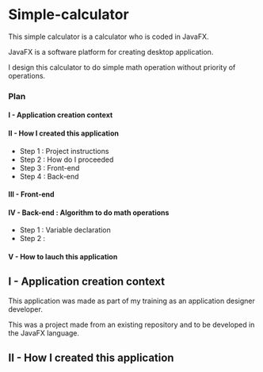 # Simple-calculator

This simple calculator is a calculator who is coded in JavaFX.

JavaFX is a software platform for creating desktop application.

I design this calculator to do simple math operation without priority of operations.


### Plan

#### I - Application creation context

#### II - How I created this application

 - Step 1 : Project instructions
 - Step 2 : How do I proceeded
 - Step 3 : Front-end
 - Step 4 : Back-end


#### III - Front-end




#### IV - Back-end : Algorithm to do math operations

 - Step 1 : Variable declaration
 - Step 2 : 


#### V - How to lauch this application




## I - Application creation context

This application was made as part of my training as an application designer developer.

This was a project made from an existing repository and to be developed in the JavaFX language.


## II - How I created this application


